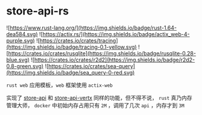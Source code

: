# store-api-rs

![https://www.rust-lang.org/](https://img.shields.io/badge/rust-1.64-dea584.svg)
![https://actix.rs/](https://img.shields.io/badge/actix_web-4-purple.svg)
![https://crates.io/crates/tracing](https://img.shields.io/badge/tracing-0.1-yellow.svg)
![https://crates.io/crates/rusqlite](https://img.shields.io/badge/rusqlite-0.28-blue.svg)
![https://crates.io/crates/r2d2](https://img.shields.io/badge/r2d2-0.8-green.svg)
![https://crates.io/crates/sea-query](https://img.shields.io/badge/sea_query-0-red.svg)

`rust web` 应用模板，`web` 框架使用 `actix-web`

实现了 [store-api](https://github.com/NPCDW/store-api) 和 [store-api-vertx](https://github.com/NPCDW/store-api-vertx) 同样的功能，但不得不说， `rust` 真乃内存管理大师， `docker` 中初始内存占用只有 `2M` ，调用了几次 `api` ，内存才到 `3M`
